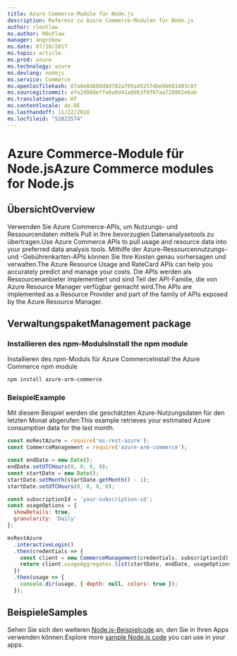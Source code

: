 ```yaml
---
title: Azure Commerce-Module für Node.js
description: Referenz zu Azure Commerce-Modulen für Node.js
author: rloutlaw
ms.author: ROutlaw
manager: angrobew
ms.date: 07/18/2017
ms.topic: article
ms.prod: azure
ms.technology: azure
ms.devlang: nodejs
ms.service: Commerce
ms.openlocfilehash: 87a0e8d689d8d782a705a4525fdbe9b681403c07
ms.sourcegitcommit: efa2d98deffe8a0d41a8d63f9f07aa720862e6ab
ms.translationtype: HT
ms.contentlocale: de-DE
ms.lasthandoff: 11/22/2018
ms.locfileid: "52023574"
---
```

# <a name="azure-commerce-modules-for-nodejs"></a><span data-ttu-id="dfa45-103">Azure Commerce-Module für Node.js</span><span class="sxs-lookup"><span data-stu-id="dfa45-103">Azure Commerce modules for Node.js</span></span>

## <a name="overview"></a><span data-ttu-id="dfa45-104">Übersicht</span><span class="sxs-lookup"><span data-stu-id="dfa45-104">Overview</span></span>

<span data-ttu-id="dfa45-105">Verwenden Sie Azure Commerce-APIs, um Nutzungs- und Ressourcendaten mittels Pull in Ihre bevorzugten Datenanalysetools zu übertragen.</span><span class="sxs-lookup"><span data-stu-id="dfa45-105">Use Azure Commerce APIs to pull usage and resource data into your preferred data analysis tools.</span></span> <span data-ttu-id="dfa45-106">Mithilfe der Azure-Ressourcennutzungs- und -Gebührenkarten-APIs können Sie Ihre Kosten genau vorhersagen und verwalten.</span><span class="sxs-lookup"><span data-stu-id="dfa45-106">The Azure Resource Usage and RateCard APIs can help you accurately predict and manage your costs.</span></span> <span data-ttu-id="dfa45-107">Die APIs werden als Ressourcenanbieter implementiert und sind Teil der API-Familie, die von Azure Resource Manager verfügbar gemacht wird.</span><span class="sxs-lookup"><span data-stu-id="dfa45-107">The APIs are implemented as a Resource Provider and part of the family of APIs exposed by the Azure Resource Manager.</span></span>

## <a name="management-package"></a><span data-ttu-id="dfa45-108">Verwaltungspaket</span><span class="sxs-lookup"><span data-stu-id="dfa45-108">Management package</span></span>

### <a name="install-the-npm-module"></a><span data-ttu-id="dfa45-109">Installieren des npm-Moduls</span><span class="sxs-lookup"><span data-stu-id="dfa45-109">Install the npm module</span></span>

<span data-ttu-id="dfa45-110">Installieren des npm-Moduls für Azure Commerce</span><span class="sxs-lookup"><span data-stu-id="dfa45-110">Install the Azure Commerce npm module</span></span>

```bash
npm install azure-arm-commerce
```

### <a name="example"></a><span data-ttu-id="dfa45-111">Beispiel</span><span class="sxs-lookup"><span data-stu-id="dfa45-111">Example</span></span>

<span data-ttu-id="dfa45-112">Mit diesem Beispiel werden die geschätzten Azure-Nutzungsdaten für den letzten Monat abgerufen:</span><span class="sxs-lookup"><span data-stu-id="dfa45-112">This example retrieves your estimated Azure consumption data for the last month.</span></span>

```javascript
const msRestAzure = require('ms-rest-azure');
const CommerceManagement = require('azure-arm-commerce');

const endDate = new Date();
endDate.setUTCHours(0, 0, 0, 0);
const startDate = new Date();
startDate.setMonth(startDate.getMonth() - 1);
startDate.setUTCHours(0, 0, 0, 0);

const subscriptionId = 'your-subscription-id';
const usageOptions = {
  showDetails: true,
  granularity: 'Daily'
};

msRestAzure
  .interactiveLogin()
  .then(credentials => {
    const client = new CommerceManagement(credentials, subscriptionId);
    return client.usageAggregates.list(startDate, endDate, usageOptions);
  })
  .then(usage => {
    console.dir(usage, { depth: null, colors: true });
  });
```

## <a name="samples"></a><span data-ttu-id="dfa45-113">Beispiele</span><span class="sxs-lookup"><span data-stu-id="dfa45-113">Samples</span></span>

<span data-ttu-id="dfa45-114">Sehen Sie sich den weiteren [Node.js-Beispielcode](https://azure.microsoft.com/resources/samples/?platform=nodejs) an, den Sie in Ihren Apps verwenden können.</span><span class="sxs-lookup"><span data-stu-id="dfa45-114">Explore more [sample Node.js code](https://azure.microsoft.com/resources/samples/?platform=nodejs) you can use in your apps.</span></span>

